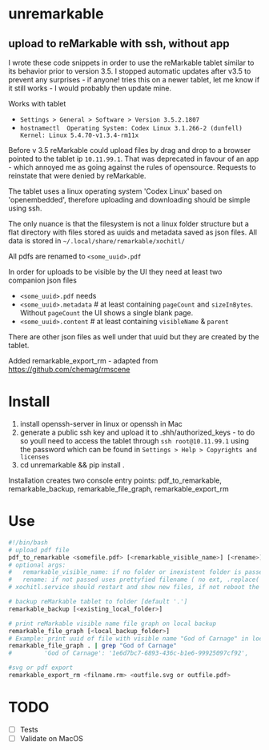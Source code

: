 # unremarkable
## upload to reMarkable with ssh, without app 
I wrote these code snippets in order to use the reMarkable tablet similar to its behavior prior to version 3.5.  I stopped automatic updates after v3.5 to prevent any surprises - if anyone! tries this on a newer tablet, let me know if it still works - I would probably then update mine.

Works with tablet
* `Settings > General > Software > Version 3.5.2.1807`
* `hostnamectl  Operating System: Codex Linux 3.1.266-2 (dunfell) Kernel: Linux 5.4.70-v1.3.4-rm11x`

Before v 3.5 reMarkable could upload files by drag and drop to a browser pointed to the tablet ip `10.11.99.1`. That was deprecated in favour of an app - which annoyed me as going against the rules of opensource. Requests to reinstate that were denied by reMarkable.

The tablet uses a linux operating system 'Codex Linux' based on 'openembedded', therefore uploading and downloading should be simple using ssh.

The only nuance is that the filesystem is not a linux folder structure but a flat directory with files stored as uuids and metadata saved as json files. All data is stored in 
`~/.local/share/remarkable/xochitl/`

All pdfs are renamed to `<some_uuid>.pdf`

In order for uploads to be visible by the UI they need at least two companion json files 
* `<some_uuid>.pdf` needs
* `<some_uuid>.metadata` # at least containing `pageCount` and `sizeInBytes`. Without `pageCount` the UI shows a single blank page.
* `<some_uuid>.content` # at least containing `visibleName` & `parent`

There are other json files as well under that uuid but they are created by the tablet.

Added remarkable_export_rm - adapted from https://github.com/chemag/rmscene

# Install
1. install openssh-server in linux or openssh in Mac
2. generate a public ssh key and upload it to .shh/authorized_keys  - to do so youll need to access the tablet through `ssh root@10.11.99.1`  using the password which can be found in `Settings > Help > Copyrights and licenses`
3. cd unremarkable && pip install .

Installation creates two console entry points:
pdf_to_remarkable, remarkable_backup, remarkable_file_graph, remarkable_export_rm

# Use
```bash
#!/bin/bash
# upload pdf file
pdf_to_remarkable <somefile.pdf> [<remarkable_visible_name>] [<rename>]
# optional args:
#   remarkable_visible_name: if no folder or inexistent folder is passed, file will be uploaded to myFiles
#   rename: if not passed uses prettyfied filename ( no ext, .replace('_',' '))
# xochitl.service should restart and show new files, if not reboot the reMarkable

# backup reMarkable tablet to folder [default '.']
remarkable_backup [<existing_local_folder>]

# print reMarkable visible name file graph on local backup
remarkable_file_graph [<local_backup_folder>]
# Example: print uuid of file with visible name "God of Carnage" in local folder
remarkable_file_graph . | grep "God of Carnage"
#         'God of Carnage': '1e6d7bc7-6893-436c-b1e6-99925097cf92',

#svg or pdf export
remarkable_export_rm <filname.rm> <outfile.svg or outfile.pdf>
```

# TODO
- [ ] Tests
- [ ] Validate on MacOS
